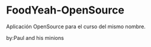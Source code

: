 # FoodYeah-OpenSource
Aplicación OpenSource para el curso del mismo nombre.

by:Paul and his minions
